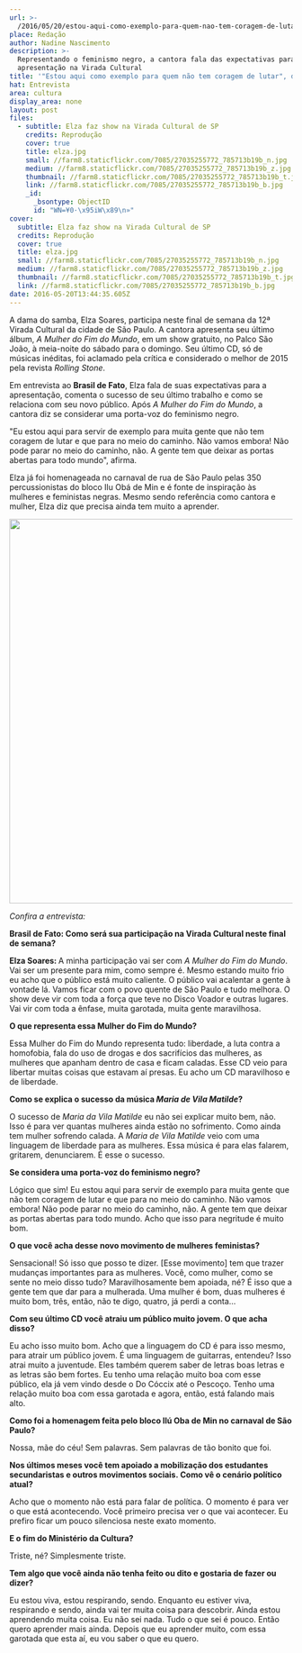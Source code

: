 ```yaml
---
url: >-
  /2016/05/20/estou-aqui-como-exemplo-para-quem-nao-tem-coragem-de-lutar-diz-elza-soares/
place: Redação
author: Nadine Nascimento
description: >-
  Representando o feminismo negro, a cantora fala das expectativas para sua
  apresentação na Virada Cultural
title: '"Estou aqui como exemplo para quem não tem coragem de lutar", diz Elza Soares'
hat: Entrevista
area: cultura
display_area: none
layout: post
files:
  - subtitle: Elza faz show na Virada Cultural de SP
    credits: Reprodução
    cover: true
    title: elza.jpg
    small: //farm8.staticflickr.com/7085/27035255772_785713b19b_n.jpg
    medium: //farm8.staticflickr.com/7085/27035255772_785713b19b_z.jpg
    thumbnail: //farm8.staticflickr.com/7085/27035255772_785713b19b_t.jpg
    link: //farm8.staticflickr.com/7085/27035255772_785713b19b_b.jpg
    _id:
      _bsontype: ObjectID
      id: "WN=¥0·\x95iW\x89\n»"
cover:
  subtitle: Elza faz show na Virada Cultural de SP
  credits: Reprodução
  cover: true
  title: elza.jpg
  small: //farm8.staticflickr.com/7085/27035255772_785713b19b_n.jpg
  medium: //farm8.staticflickr.com/7085/27035255772_785713b19b_z.jpg
  thumbnail: //farm8.staticflickr.com/7085/27035255772_785713b19b_t.jpg
  link: //farm8.staticflickr.com/7085/27035255772_785713b19b_b.jpg
date: 2016-05-20T13:44:35.605Z
---
```

<p>A dama do samba, Elza Soares, participa neste final de semana da 12&ordf; Virada Cultural da cidade de S&atilde;o Paulo. A cantora apresenta seu &uacute;ltimo &aacute;lbum, <em>A Mulher do Fim do Mundo</em>, em um show gratuito, no Palco S&atilde;o Jo&atilde;o, &agrave; meia-noite do s&aacute;bado para o domingo. Seu &uacute;ltimo CD, s&oacute; de m&uacute;sicas in&eacute;ditas, foi aclamado pela cr&iacute;tica e considerado o melhor de 2015 pela revista <em>Rolling Stone</em>.</p>

<p>Em entrevista ao <strong>Brasil de Fato</strong>, Elza fala de suas expectativas para a apresenta&ccedil;&atilde;o, comenta o sucesso de seu &uacute;ltimo trabalho e como se relaciona com seu novo p&uacute;blico. Ap&oacute;s <em>A Mulher do Fim do Mundo</em>, a cantora diz se considerar uma porta-voz do feminismo negro.</p>

<p>&quot;Eu estou aqui para servir de exemplo para muita gente que n&atilde;o tem coragem de lutar e que para no meio do caminho. N&atilde;o vamos embora! N&atilde;o pode parar no meio do caminho, n&atilde;o. A gente tem que deixar as portas abertas para todo mundo&quot;, afirma.</p>

<p>Elza j&aacute; foi homenageada no carnaval de rua de S&atilde;o Paulo pelas 350 percussionistas do bloco Ilu Ob&aacute; de Min e &eacute; fonte de inspira&ccedil;&atilde;o &agrave;s mulheres e feministas negras. Mesmo sendo refer&ecirc;ncia como cantora e mulher, Elza diz que precisa ainda tem muito a aprender.</p>

<p><img alt="" src="http://farm8.staticflickr.com/7241/27151650071_cbe1b01800_b.jpg" style="height:683px; width:1024px" /></p>

<p><em>Confira a entrevista:</em></p>

<p><strong>Brasil de Fato: Como ser&aacute; sua participa&ccedil;&atilde;o na Virada Cultural neste final de semana?</strong></p>

<p><strong>Elza Soares: </strong>A minha participa&ccedil;&atilde;o vai ser com <em>A Mulher do Fim do Mundo</em>. Vai ser um presente para mim, como sempre &eacute;. Mesmo estando muito frio eu acho que o p&uacute;blico est&aacute; muito caliente. O p&uacute;blico vai acalentar a gente &agrave; vontade l&aacute;. Vamos ficar com o povo quente de S&atilde;o Paulo e tudo melhora. O show deve vir com toda a for&ccedil;a que teve no Disco Voador e outras lugares. Vai vir com toda a &ecirc;nfase, muita garotada, muita gente maravilhosa.</p>

<p><strong>O que representa essa Mulher do Fim do Mundo?</strong></p>

<p>Essa Mulher do Fim do Mundo representa tudo: liberdade, a luta contra a homofobia, fala do uso de&nbsp;drogas e&nbsp;dos sacrif&iacute;cios das mulheres, as mulheres que apanham dentro de casa e ficam caladas. Esse CD veio para libertar muitas coisas que estavam a&iacute; presas. Eu acho um CD maravilhoso e de liberdade.</p>

<p><strong>Como se explica o sucesso da m&uacute;sica <em>Maria de Vila Matilde</em>?</strong></p>

<p>O sucesso de <em>Maria da Vila Matilde</em> eu n&atilde;o sei explicar muito bem, n&atilde;o. Isso &eacute; para ver quantas mulheres ainda est&atilde;o no sofrimento. Como ainda tem mulher sofrendo calada. A <em>Maria de Vila Matilde</em> veio com uma linguagem de liberdade para as mulheres. Essa m&uacute;sica &eacute; para elas falarem, gritarem, denunciarem. &Eacute; esse o sucesso. &nbsp;</p>

<p><strong>Se considera uma porta-voz do feminismo negro?</strong></p>

<p>L&oacute;gico que sim! Eu estou aqui para servir de exemplo para muita gente que n&atilde;o tem coragem de lutar e que para no meio do caminho. N&atilde;o vamos embora! N&atilde;o pode parar no meio do caminho, n&atilde;o. A gente tem que deixar as portas abertas para todo mundo. Acho que isso para negritude &eacute; muito bom. &nbsp;</p>

<p><strong>O que voc&ecirc; acha desse novo movimento de mulheres feministas?</strong></p>

<p>Sensacional! S&oacute; isso que posso te dizer. [Esse movimento] tem que trazer mudan&ccedil;as importantes para as mulheres. Voc&ecirc;, como mulher, como se sente no meio disso tudo? Maravilhosamente bem apoiada, n&eacute;? &Eacute; isso que a gente tem que dar para a mulherada. Uma mulher &eacute; bom, duas mulheres &eacute; muito bom, tr&ecirc;s, ent&atilde;o, n&atilde;o te digo, quatro, j&aacute; perdi a conta&hellip;</p>

<p><strong>Com seu &uacute;ltimo CD voc&ecirc; atraiu um p&uacute;blico muito jovem. O que acha disso?</strong></p>

<p>Eu acho isso muito bom. Acho que a linguagem do CD &eacute; para isso mesmo, para atrair um p&uacute;blico jovem. &Eacute; uma linguagem de guitarras, entendeu? Isso atrai muito a juventude. Eles tamb&eacute;m querem saber de letras boas&nbsp;letras e as letras s&atilde;o bem fortes. Eu tenho uma rela&ccedil;&atilde;o muito boa com esse p&uacute;blico, ela j&aacute; vem vindo desde o Do C&oacute;ccix at&eacute; o Pesco&ccedil;o. Tenho uma rela&ccedil;&atilde;o muito boa com essa garotada e agora, ent&atilde;o, est&aacute; falando mais alto.</p>

<p><strong>Como foi a homenagem feita pelo bloco Il&uacute; Oba de Min no carnaval de S&atilde;o Paulo?</strong></p>

<p>Nossa, m&atilde;e do c&eacute;u! Sem palavras. Sem palavras de t&atilde;o bonito que foi.</p>

<p><strong>Nos &uacute;ltimos meses voc&ecirc; tem apoiado a mobiliza&ccedil;&atilde;o&nbsp;dos&nbsp;estudantes secundaristas e outros movimentos sociais.&nbsp;Como v&ecirc; o cen&aacute;rio pol&iacute;tico atual?</strong></p>

<p>Acho que o momento n&atilde;o est&aacute; para falar de pol&iacute;tica. O momento &eacute; para ver o que est&aacute; acontecendo. Voc&ecirc; primeiro precisa ver o que vai acontecer. Eu prefiro ficar um pouco silenciosa neste exato momento.</p>

<p><strong>E o fim do Minist&eacute;rio da Cultura?</strong></p>

<p>Triste, n&eacute;? Simplesmente triste.</p>

<p><strong>Tem algo que voc&ecirc; ainda n&atilde;o tenha feito ou dito e gostaria de fazer ou dizer?</strong></p>

<p>Eu estou viva, estou respirando, sendo. Enquanto eu estiver viva, respirando e sendo, ainda vai ter muita coisa para descobrir. Ainda estou aprendendo muita coisa. Eu n&atilde;o sei nada. Tudo o que sei &eacute; pouco. Ent&atilde;o quero aprender mais ainda. Depois que eu aprender muito, com essa garotada que esta a&iacute;, eu vou saber o que eu quero.</p>

